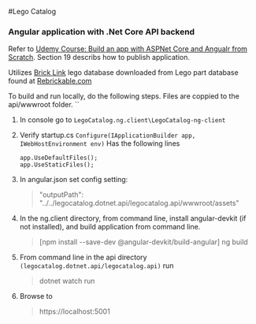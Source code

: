 #Lego Catalog
### Angular application with .Net Core API backend
 Refer to [Udemy Course: Build an app with ASPNet Core and Angualr from Scratch]("https://www.udemy.com/course/build-an-app-with-aspnet-core-and-angular-from-scratch/").  Section 19 describs how to publish application.

Utilizes [Brick Link]("https://bricklink.com")  lego database downloaded from  Lego part database found at [Rebrickable.com]("https://rebrickable.com/downloads")

To build and run locally, do the following steps.  Files are coppied to the api/wwwroot folder.
``
1. In console go to ``LegoCatalog.ng.client\LegoCatalog-ng-client``
2. Verify startup.cs ``Configure(IApplicationBuilder app, IWebHostEnvironment env)`` Has the following lines
    ```
    app.UseDefaultFiles();
    app.UseStaticFiles(); 
    ```
3. In angular.json set config setting:
    > "outputPath": "../../legocatalog.dotnet.api/legocatalog.api/wwwroot/assets"

4. In the ng.client directory, from command line, install angular-devkit (if not installed), and build application from command line.
    >[npm install --save-dev @angular-devkit/build-angular]
    >ng build
5. From command line in the api directory ``(legocatalog.dotnet.api/legocatalog.api)`` run
    > dotnet watch run
6. Browse to
    > https://localhost:5001
